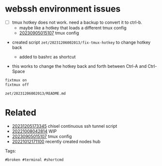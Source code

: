 # webssh environment issues

- [ ] tmux hotkey does not work. need a backup to convert it to ctrl-b.
  - maybe like a hotkey that loads a different tmux config
  - [20230905015107](/zet/20230905015107/README.md) tmux config
- created script `zet/20231206002013/fix-tmux-hotkey` to change hotkey back
  - added to bashrc as shortcut

- this works to change the hotkey back and forth between Ctrl-A and Ctrl-Space
```bash
fixtmux on
fixtmux off
```

` zet/20231206002013/README.md `

# Related

- [20231205173345](/zet/20231205173345/README.md) chisel continuous ssh tunnel script
- [20221008042814](/zet/20221008042814/README.md) WIP
- [20230905015107](/zet/20230905015107/README.md) tmux config
- [20221012171100](/zet/20221012171100/README.md) recently created nodes hub

Tags:

    #broken #terminal #shortcmd
